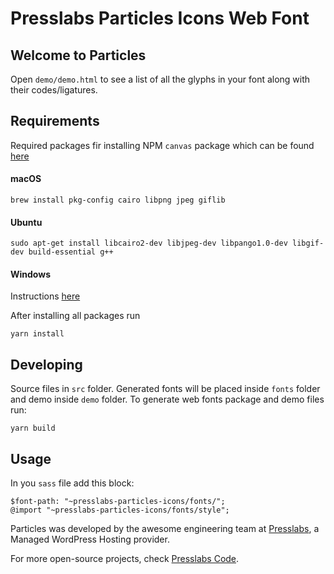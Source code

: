 # Presslabs Particles Icons Web Font

## Welcome to Particles
Open `demo/demo.html` to see a list of all the glyphs in your font along with their codes/ligatures.

## Requirements
Required packages fir installing NPM `canvas` package which can be found [here](https://www.npmjs.com/package/canvas)

#### macOS
```
brew install pkg-config cairo libpng jpeg giflib
```
#### Ubuntu
```
sudo apt-get install libcairo2-dev libjpeg-dev libpango1.0-dev libgif-dev build-essential g++
```
#### Windows
Instructions [here](https://github.com/Automattic/node-canvas/wiki/Installation---Windows)

After installing all packages run
```
yarn install
```

## Developing
Source files in `src` folder. Generated fonts will be placed inside `fonts` folder and demo inside `demo` folder.
To generate web fonts package and demo files run:
```
yarn build
```

## Usage
In you `sass` file add this block:
```
$font-path: "~presslabs-particles-icons/fonts/";
@import "~presslabs-particles-icons/fonts/style";
```

Particles was developed by the awesome engineering team at [Presslabs](https://www.presslabs.com/),
a Managed WordPress Hosting provider.

For more open-source projects, check [Presslabs Code](https://www.presslabs.org/).
